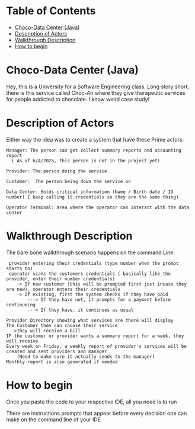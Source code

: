 # Table of Contents
- [Choco-Data Center (Java)](#choco-data-center--java-)
- [Description of Actors](#description-of-actors)
- [Walkthrough Description](#walkthrough-description)
- [How to begin](#how-to-begin)


# Choco-Data Center (Java)


Hey, this is a University for a Software Engineering class. Long story short, there is this service called Choc-An where they give therapeutic services for people addicted to chocolate. I know weird case study!

# Description of Actors
Either way the idea was to create a system that have these Prime actors:

    Manager: The person can get collect summary reports and accounting report 
      ( As of 6/4/2025, this person is not in the project yet)
  
    Provider: The person doing the service 
 
    Customer:  The person being down the service on
 
    Data Center: Holds critical information (Name / Birth date / ID number( I keep calling it credentials so they are the same thing)
 
    Operator Terminal: Area where the operator can interact with the data center
  
# Walkthrough Description
The bare bone walkthrough scenario happens on the command Line:
    
     provider entering their credentials (type number when the prompt starts to)
     operator scans the customers credentials ( basically like the provider, enter their number credentials)
        -> If new customer (this will be prompted first just incase they are new), operator enters their credentials
        -> If existing, first the system checks if they have paid
            ---> If they have not, it prompts for a payment before continueing
            ---> If they have, it continues as usual
            
    Provider Directory showing what services are there will display
    The Customer then can choose their service
      ->They will receive a bill
    IF the customer or provider wants a summary report for a week, they will receive
    Every week on Friday, a weekly report of provider's services will be created and sent providers and manager 
        (Need to make sure it actually sends to the manager)
    Monthly report is also generated if needed

# How to begin

Once you paste the code to your respective IDE, all you need is to run

There are instructions prompts that appear before every decision one can make on the command line of your IDE

  
      

